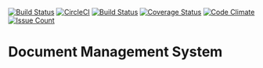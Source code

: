 [![Build Status](https://travis-ci.org/DanielAmah/eDocCabinet.svg?branch=development)](https://travis-ci.org/DanielAmah/eDocCabinet)
[![CircleCI](https://circleci.com/gh/DanielAmah/eDocCabinet.svg?style=svg)](https://circleci.com/gh/DanielAmah/eDocCabinet)
[![Build Status](https://semaphoreci.com/api/v1/dnlamah1/edoccabinet/branches/development/badge.svg)](https://semaphoreci.com/dnlamah1/edoccabinet)
[![Coverage Status](https://coveralls.io/repos/github/DanielAmah/eDocCabinet/badge.svg?branch=development)](https://coveralls.io/github/DanielAmah/eDocCabinet?branch=development)
[![Code Climate](https://codeclimate.com/github/DanielAmah/eDocCabinet/badges/gpa.svg)](https://codeclimate.com/github/DanielAmah/eDocCabinet)
[![Issue Count](https://codeclimate.com/github/DanielAmah/eDocCabinet/badges/issue_count.svg)](https://codeclimate.com/github/DanielAmah/eDocCabinet)
<img src="https://camo.githubusercontent.com/23ee7a697b291798079e258bbc25434c4fac4f8b/68747470733a2f2f696d672e736869656c64732e696f2f62616467652f50726f7465637465645f62792d486f756e642d6138373364312e737667" alt="" data-canonical-src="https://img.shields.io/badge/Protected_by-Hound-a873d1.svg" style="max-width:100%;">
# Document Management System